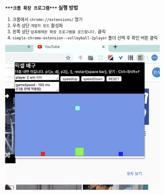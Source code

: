 ### `***크롬 확장 프로그램***` 실행 방법
1. 크롬에서 `chrome://extensions/` 열기
2. 우측 상단 `개발자 모드` 활성화
3. 왼쪽 상단 `압축해제된 확장 프로그램을 로드합니다.` 클릭
4. `simple-chrome-extension--volleyball-2player` 폴더 선택 후 확인 버튼 클릭

<img src="https://github.com/ara-official/ARA/blob/master/Hackathon/SMS/pixel_volleyball.png"/>
